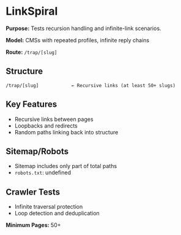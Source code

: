 # LinkSpiral

**Purpose:** Tests recursion handling and infinite-link scenarios.

**Model:** CMSs with repeated profiles, infinite reply chains

**Route:** `/trap/[slug]`

## Structure

```
/trap/[slug]            ← Recursive links (at least 50+ slugs)
```

## Key Features

- Recursive links between pages
- Loopbacks and redirects
- Random paths linking back into structure

## Sitemap/Robots

- Sitemap includes only part of total paths
- `robots.txt`: undefined

## Crawler Tests

- Infinite traversal protection
- Loop detection and deduplication

**Minimum Pages:** 50+